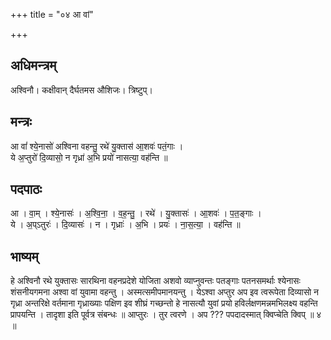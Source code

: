 +++
title = "०४ आ वां"

+++
## अधिमन्त्रम्
अश्विनौ। कक्षीवान् दैर्घतमस औशिजः। त्रिष्टुप्।

## मन्त्रः
आ वां॑ श्ये॒नासो॑ अश्विना वहन्तु॒ रथे॑ यु॒क्तास॑ आ॒शवः॑ पतं॒गाः ।  
ये अ॒प्तुरो॑ दि॒व्यासो॒ न गृध्रा॑ अ॒भि प्रयो॑ नासत्या॒ वह॑न्ति ॥

## पदपाठः
आ । वा॒म् । श्ये॒नासः॑ । अ॒श्वि॒ना॒ । व॒ह॒न्तु॒ । रथे॑ । यु॒क्तासः॑ । आ॒शवः॑ । प॒त॒ङ्गाः ।  
ये । अ॒प्ऽतुरः॑ । दि॒व्यासः॑ । न । गृध्राः॑ । अ॒भि । प्रयः॑ । ना॒स॒त्या॒ । वह॑न्ति ॥

## भाष्यम्
हे अश्विनौ रथे युक्तासः सारथिना वहनप्रदेशे योजिता अशवो व्याप्नुवन्तः पतङ्गाः पतनसमर्थाः श्येनासः शंसनीयगमना अश्वा वां युवामा वहन्तु । अस्मत्समीपमानयन्तु । येऽश्वा अप्तुर अप इव त्वरूपेता दिव्यासो न गृध्रा अन्तरिक्षे वर्तमाना गृध्राख्याः पक्षिण इव शीघ्रं गच्छन्तो हे नासत्यौ युवां प्रयो हविर्लक्षणमन्नमभिलक्ष्य वहन्ति प्रापयन्ति । तादृशा इति पूर्वत्र संबन्धः ॥ आप्तुरः । तुर त्वरणे । अप ??? पपदादस्मात् क्विप्चेति क्विप् ॥ ४ ॥